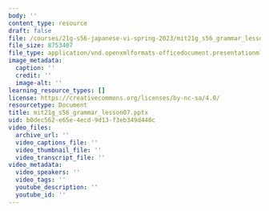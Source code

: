 ```yaml
---
body: ''
content_type: resource
draft: false
file: /courses/21g-s56-japanese-vi-spring-2023/mit21g_s56_grammar_lesson072.pptx
file_size: 8753407
file_type: application/vnd.openxmlformats-officedocument.presentationml.presentation
image_metadata:
  caption: ''
  credit: ''
  image-alt: ''
learning_resource_types: []
license: https://creativecommons.org/licenses/by-nc-sa/4.0/
resourcetype: Document
title: mit21g_s56_grammar_lesson07.pptx
uid: b0dec562-e65e-4ecd-9d13-f3eb349d440c
video_files:
  archive_url: ''
  video_captions_file: ''
  video_thumbnail_file: ''
  video_transcript_file: ''
video_metadata:
  video_speakers: ''
  video_tags: ''
  youtube_description: ''
  youtube_id: ''
---
```

